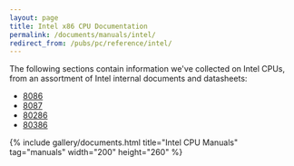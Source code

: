 ```yaml
---
layout: page
title: Intel x86 CPU Documentation
permalink: /documents/manuals/intel/
redirect_from: /pubs/pc/reference/intel/
---
```


The following sections contain information we've collected on Intel CPUs, from an assortment
of Intel internal documents and datasheets:

  - [8086](8086/)
  - [8087](8087/)
  - [80286](80286/)
  - [80386](80386/)

{% include gallery/documents.html title="Intel CPU Manuals" tag="manuals" width="200" height="260" %}

